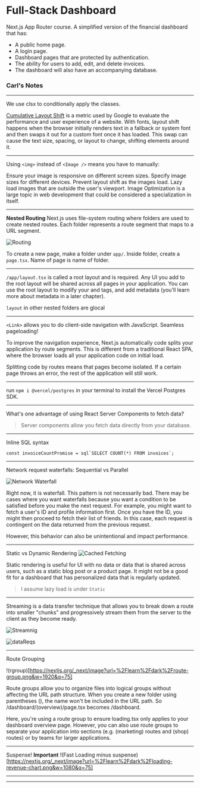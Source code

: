 # Full-Stack Dashboard
Next.js App Router course. A simplified version of the financial dashboard that has:

- A public home page.
- A login page.
- Dashboard pages that are protected by authentication.
- The ability for users to add, edit, and delete invoices.
- The dashboard will also have an accompanying database.


### Carl's Notes
_____

We use clsx to conditionally apply the classes.

[Cumulative Layout Shift](https://web.dev/articles/cls) is a metric used by Google to evaluate the performance and user experience of a website. With fonts, layout shift happens when the browser initially renders text in a fallback or system font and then swaps it out for a custom font once it has loaded. This swap can cause the text size, spacing, or layout to change, shifting elements around it.

_____
Using `<img>` instead of `<Image />` means you have to manually:

Ensure your image is responsive on different screen sizes.
Specify image sizes for different devices.
Prevent layout shift as the images load.
Lazy load images that are outside the user's viewport.
Image Optimization is a large topic in web development that could be considered a specialization in itself.

_____

**Nested Routing**
Next.js uses file-system routing where folders are used to create nested routes. Each folder represents a route segment that maps to a URL segment.

![Routing](https://nextjs.org/_next/image?url=%2Flearn%2Fdark%2Ffolders-to-url-segments.png&w=3840&q=75)

To create a new page, make a folder under `app/`. Inside folder, create a `page.tsx`. Name of page is name of folder.

_____

`/app/layout.tsx` is called a root layout and is required. Any UI you add to the root layout will be shared across all pages in your application. You can use the root layout to modify your <html> and <body> tags, and add metadata (you'll learn more about metadata in a later chapter).

`layout` in other nested folders are glocal

_____

`<Link>` allows you to do client-side navigation with JavaScript. Seamless pageloading!

To improve the navigation experience, Next.js automatically code splits your application by route segments. This is different from a traditional React SPA, where the browser loads all your application code on initial load.

Splitting code by routes means that pages become isolated. If a certain page throws an error, the rest of the application will still work.

_____

run `npm i @vercel/postgres` in your terminal to install the Vercel Postgres SDK.

____

What's one advantage of using React Server Components to fetch data?
> Server components allow you fetch data directly from your database.

____

Inline SQL syntax

```
const invoiceCountPromise = sql`SELECT COUNT(*) FROM invoices`;
```
____

Network request waterfalls: Sequential vs Parallel

![Network Waterfall](https://nextjs.org/_next/image?url=%2Flearn%2Fdark%2Fsequential-parallel-data-fetching.png&w=1920&q=75)

Right now, it is waterfall. This pattern is not necessarily bad. There may be cases where you want waterfalls because you want a condition to be satisfied before you make the next request. For example, you might want to fetch a user's ID and profile information first. Once you have the ID, you might then proceed to fetch their list of friends. In this case, each request is contingent on the data returned from the previous request.

However, this behavior can also be unintentional and impact performance.

_____

Static vs Dynamic Rendering
![Cached Fetching](https://nextjs.org/_next/image?url=%2Flearn%2Fdark%2Fstatic-site-generation.png&w=1920&q=75)

Static rendering is useful for UI with no data or data that is shared across users, such as a static blog post or a product page. It might not be a good fit for a dashboard that has personalized data that is regularly updated.

> I assume lazy load is under `Static`

_____

Streaming is a data transfer technique that allows you to break down a route into smaller "chunks" and progressively stream them from the server to the client as they become ready.

![Streamnig](https://nextjs.org/_next/image?url=%2Flearn%2Fdark%2Fserver-rendering-with-streaming.png&w=1920&q=75)

![dataReqs](https://nextjs.org/_next/image?url=%2Flearn%2Fdark%2Fserver-rendering-with-streaming-chart.png&w=1920&q=75)

_____

Route Grouping

!(rgroup)[https://nextjs.org/_next/image?url=%2Flearn%2Fdark%2Froute-group.png&w=1920&q=75]

Route groups allow you to organize files into logical groups without affecting the URL path structure. When you create a new folder using parentheses (), the name won't be included in the URL path. So /dashboard/(overview)/page.tsx becomes /dashboard.

Here, you're using a route group to ensure loading.tsx only applies to your dashboard overview page. However, you can also use route groups to separate your application into sections (e.g. (marketing) routes and (shop) routes) or by teams for larger applications.


_____

Suspense! **Important**
!(Fast Loading minus suspense)[https://nextjs.org/_next/image?url=%2Flearn%2Fdark%2Floading-revenue-chart.png&w=1080&q=75]



_____



_____




